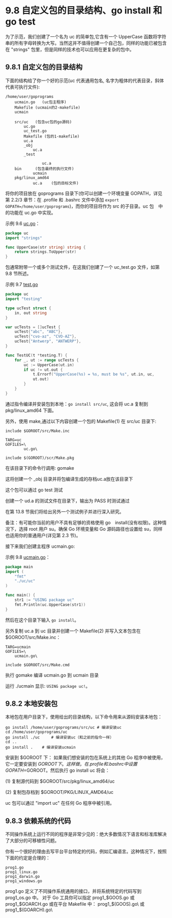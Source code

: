 # 9.8 自定义包的目录结构、go install 和 go test

为了示范，我们创建了一个名为 uc 的简单包,它含有一个 UpperCase 函数将字符串的所有字母转换为大写。当然这并不值得创建一个自己包，同样的功能已被包含在 "strings" 包里，但是同样的技术也可以应用在更复杂的包中。

## 9.8.1 自定义包的目录结构

下面的结构给了你一个好的示范(uc 代表通用包名, 名字为粗体的代表目录，斜体代表可执行文件):

	/home/user/goprograms
		ucmain.go	(uc包主程序)
		Makefile (ucmain的2-makefile)
		ucmain

		src/uc	 (包含uc包的go源码)
			uc.go
		 	uc_test.go
		 	Makefile (包的1-makefile)
		 	uc.a
		 	_obj
				uc.a
			_test

					uc.a
		bin		 (包含最终的执行文件)
			 	ucmain
		pkg/linux_amd64
				uc.a	(包的目标文件)

将你的项目放在 goprograms 目录下(你可以创建一个环境变量 GOPATH，详见第 2.2/3 章节：在 .profile 和 .bashrc 文件中添加 `export GOPATH=/home/user/goprograms`)，而你的项目将作为 src 的子目录。uc 包　中的功能在 uc.go 中实现。

示例 9.6 [uc.go](examples/chapter_9/uc.go)：

```go
package uc
import "strings"

func UpperCase(str string) string {
	return strings.ToUpper(str)
}
```

包通常附带一个或多个测试文件，在这我们创建了一个 uc_test.go 文件，如第 9.8 节所述。

示例 9.7 [test.go](examples/chapter_9/uc.go)

```go
package uc
import "testing"

type ucTest struct {
	in, out string
}

var ucTests = []ucTest {
	ucTest{"abc", "ABC"},
	ucTest{"cvo-az", "CVO-AZ"},
	ucTest{"Antwerp", "ANTWERP"},
}

func TestUC(t *testing.T) {
	for _, ut := range ucTests {
		uc := UpperCase(ut.in)
		if uc != ut.out {
			t.Errorf("UpperCase(%s) = %s, must be %s", ut.in, uc,
			ut.out)
		}
	}
}
```

通过指令编译并安装包到本地：`go install src/uc`, 这会将 uc.a 复制到 pkg/linux_amd64 下面。

另外，使用 make,通过以下内容创建一个包的 Makefile(1) 在 src/uc 目录下:

	include $GOROOT/src/Make.inc

	TARG=uc
	GOFILES=\
			uc.go\

	include $(GOROOT)/scr/Make.pkg

在该目录下的命令行调用: gomake

这将创建一个 _obj 目录并将包编译生成的存档uc.a放在该目录下

这个包可以通过 go test 测试

创建一个 ud.a 的测试文件在目录下，输出为 PASS 时测试通过

在第 13.8 节我们将给出另外一个测试例子并进行深入研究。

备注：有可能你当前的用户不具有足够的资格使用 go　install(没有权限)。这种情况下，选择 root 用户 su。确保 Go 环境变量和 Go 源码路径也设置给 su，同样也适用你的普通用户(详见第 2.3 节)。

接下来我们创建主程序 ucmain.go:

示例 9.8 [ucmain.go](/examples/chapter_9/ucmain.go)：

```go
package main
import (
	"fmt"
	"./uc/uc"
)

func main() {
	str1 := "USING package uc"
	fmt.Println(uc.UpperCase(str1))
}
```

然后在这个目录下输入 `go install`。

另外复制 uc.a 到 uc 目录并创建一个 Makefile(2) 并写入文本包含在 $GOROOT/src/Make.inc：

	TARG=ucmain
	GOFILES=\
		ucmain.go\

	include $GOROOT/src/Make.cmd

执行 gomake 编译 ucmain.go 到 ucmain 目录

运行 ./ucmain 显示: `USING package uc!`。

## 9.8.2 本地安装包

本地包在用户目录下，使用给出的目录结构，以下命令用来从源码安装本地包：

	go install /home/user/goprograms/src/uc # 编译安装uc
	cd /home/user/goprograms/uc
	go install ./uc 	# 编译安装uc（和之前的指令一样）
	cd ..
	go install .	# 编译安装ucmain
安装到 $GOROOT 下：
如果我们想安装的包在系统上的其他 Go 程序中被使用，它一定要安装到 $GOROOT 下。
这样做，在 .profile 和 .bashrc 中设置 GOPATH=$GOROOT。然后执行 go install uc 将会：

(1) 复制源代码到 $GOROOT/src/pkg/linux_amd64/uc

(2) 复制包存档到 $GOROOT/PKG/LINUX_AMD64/uc

uc 包可以通过 "import uc" 在任何 Go 程序中被引用。

## 9.8.3 依赖系统的代码

不同操作系统上运行不同的程序是非常少见的：绝大多数情况下语言和标准库解决了大部分的可移植性问题。

你有一个很好的理由去写平台平台特定的代码，例如汇编语言。这种情况下，按照下面的约定是合理的：

	prog1.go
	prog1_linux.go
	prog1_darwin.go
	prog1_windows.go
prog1.go 定义了不同操作系统通用的接口，并将系统特定的代码写到 prog1_os.go 中。
对于 Go 工具你可以指定 prog1_$GOOS.go 或 prog1_$GOARCH.go
或在平台 Makefile 中： prog1_$(GOOS).go\ 或 prog1_$(GOARCH).go\
